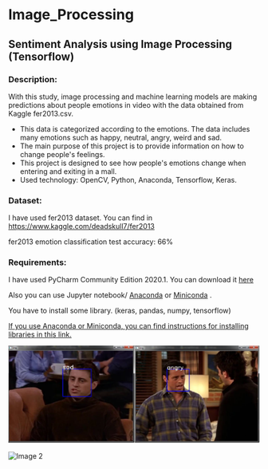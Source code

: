 # Image_Processing
## Sentiment Analysis using Image Processing (Tensorflow)

### Description:
With this study, image processing and machine learning models are making predictions about people emotions in video with the data obtained from Kaggle fer2013.csv.
- This data is categorized according to the emotions. The data includes many emotions such as happy, neutral, angry, weird and sad.
- The main purpose of this project is to provide information on how to change people's feelings.
- This project is designed to see how people's emotions change when entering and exiting in a mall.
- Used technology: OpenCV, Python, Anaconda, Tensorflow, Keras.

### Dataset:
I have used fer2013 dataset. You can find in https://www.kaggle.com/deadskull7/fer2013

fer2013 emotion classification test accuracy: 66%

### Requirements:
I have used PyCharm Community Edition 2020.1. You can download it [here] 

Also you can use Jupyter notebook/ [Anaconda] or [Miniconda] .

You have to install some library. (keras, pandas, numpy, tensorflow)

[If you use Anaconda or Miniconda, you can find instructions for installing libraries in this link.](https://github.com/jeffheaton/t81_558_deep_learning/blob/master/manual_setup.ipynb)

[here]: https://www.jetbrains.com/pycharm/download/

[Anaconda]: https://docs.anaconda.com/anaconda/install/

[Miniconda]: https://docs.conda.io/projects/conda/en/latest/user-guide/install/

![Image 1](https://github.com/gizemdmr/Image_Processing/blob/master/test_image/EkranAl%C4%B1nt%C4%B1s%C4%B1.PNG)

![Image 2](https://github.com/gizemdmr/Image_Processing/test_image/EkranAlıntısı1.PNG)
